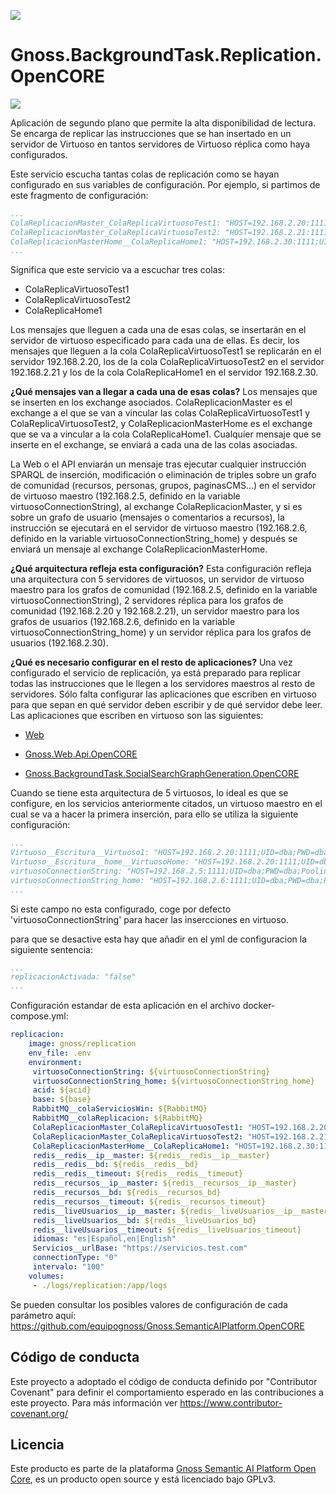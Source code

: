 ![](https://content.gnoss.ws/imagenes/proyectos/personalizacion/7e72bf14-28b9-4beb-82f8-e32a3b49d9d3/cms/logognossazulprincipal.png)

# Gnoss.BackgroundTask.Replication.OpenCORE

![](https://github.com/equipognoss/Gnoss.BackgroundTask.Replication.OpenCORE/workflows/BuildReplication/badge.svg)

Aplicación de segundo plano que permite la alta disponibilidad de lectura. Se encarga de replicar las instrucciones que se han insertado en un servidor de Virtuoso en tantos servidores de Virtuoso réplica como haya configurados.

Este servicio escucha tantas colas de replicación como se hayan configurado en sus variables de configuración. Por ejemplo, si partimos de este fragmento de configuración: 

```yml
...
ColaReplicacionMaster_ColaReplicaVirtuosoTest1: "HOST=192.168.2.20:1111;UID=dba;PWD=dba;Pooling=true;Max Pool Size=10;Connection Lifetime=15000"
ColaReplicacionMaster_ColaReplicaVirtuosoTest2: "HOST=192.168.2.21:1111;UID=dba;PWD=dba;Pooling=true;Max Pool Size=10;Connection Lifetime=15000"
ColaReplicacionMasterHome__ColaReplicaHome1: "HOST=192.168.2.30:1111;UID=dba;PWD=dba;Pooling=true;Max Pool Size=10;Connection Lifetime=15000"
...
```

Significa que este servicio va a escuchar tres colas: 
* ColaReplicaVirtuosoTest1
* ColaReplicaVirtuosoTest2
* ColaReplicaHome1

Los mensajes que lleguen a cada una de esas colas, se insertarán en el servidor de virtuoso especificado para cada una de ellas. Es decir, los mensajes que lleguen a la cola ColaReplicaVirtuosoTest1 se replicarán en el servidor 192.168.2.20, los de la cola ColaReplicaVirtuosoTest2 en el servidor 192.168.2.21 y los de la cola ColaReplicaHome1 en el servidor 192.168.2.30. 

**¿Qué mensajes van a llegar a cada una de esas colas?** Los mensajes que se inserten en los exchange asociados. ColaReplicacionMaster es el exchange a el que se van a vincular las colas ColaReplicaVirtuosoTest1 y ColaReplicaVirtuosoTest2, y ColaReplicacionMasterHome es el exchange que se va a vincular a la cola ColaReplicaHome1. Cualquier mensaje que se inserte en el exchange, se enviará a cada una de las colas asociadas. 

La Web o el API enviarán un mensaje tras ejecutar cualquier instrucción SPARQL de inserción, modificación o eliminación de triples sobre un grafo de comunidad (recursos, personas, grupos, paginasCMS...) en el servidor de virtuoso maestro (192.168.2.5, definido en la variable virtuosoConnectionString), al exchange ColaReplicacionMaster, y si es sobre un grafo de usuario (mensajes o comentarios a recursos), la instrucción se ejecutará en el servidor de virtuoso maestro (192.168.2.6, definido en la variable virtuosoConnectionString_home) y después se enviará un mensaje al exchange ColaReplicacionMasterHome. 

**¿Qué arquitectura refleja esta configuración?** Esta configuración refleja una arquitectura con 5 servidores de virtuosos, un servidor de virtuoso maestro para los grafos de comunidad (192.168.2.5, definido en la variable virtuosoConnectionString), 2 servidores réplica para los grafos de comunidad (192.168.2.20 y 192.168.2.21), un servidor maestro para los grafos de usuarios (192.168.2.6, definido en la variable virtuosoConnectionString_home) y un servidor réplica para los grafos de usuarios (192.168.2.30). 

**¿Qué es necesario configurar en el resto de aplicaciones?** Una vez configurado el servicio de replicación, ya está preparado para replicar todas las instrucciones que le llegen a los servidores maestros al resto de servidores. Sólo falta configurar las aplicaciones que escriben en virtuoso para que sepan en qué servidor deben escribir y de qué servidor debe leer. Las aplicaciones que escriben en virtuoso son las siguientes:

* [Web](https://github.com/equipognoss/Gnoss.Web.OpenCORE)

* [Gnoss.Web.Api.OpenCORE](https://github.com/equipognoss/Gnoss.Web.Api.OpenCORE)

* [Gnoss.BackgroundTask.SocialSearchGraphGeneration.OpenCORE](https://github.com/equipognoss/Gnoss.BackgroundTask.SocialSearchGraphGeneration.OpenCORE)


Cuando se tiene esta arquitectura de 5 virtuosos, lo ideal es que se configure, en los servicios anteriormente citados, un virtuoso maestro en el cual se va a hacer la primera inserción, para ello se utiliza la siguiente configuración:
```yml
...
Virtuoso__Escritura__Virtuoso1: "HOST=192.168.2.20:1111;UID=dba;PWD=dba;Pooling=true;Max Pool Size=10;Connection Lifetime=15000"
Virtuoso__Escritura__home__VirtuosoHome: "HOST=192.168.2.20:1111;UID=dba;PWD=dba;Pooling=true;Max Pool Size=10;Connection Lifetime=15000"
virtuosoConnectionString: "HOST=192.168.2.5:1111;UID=dba;PWD=dba;Pooling=true;Max Pool Size=10;Connection Lifetime=15000"
virtuosoConnectionString_home: "HOST=192.168.2.6:1111;UID=dba;PWD=dba;Pooling=true;Max Pool Size=10;Connection Lifetime=15000"
...
```
Si este campo no esta configurado, coge por defecto 'virtuosoConnectionString' para hacer las insercciones en virtuoso.


para que se desactive esta hay que añadir en el yml de configuracion la siguiente sentencia:

```yml
...
replicacionActivada: "false"
...
```


Configuración estandar de esta aplicación en el archivo docker-compose.yml: 

```yml
replicacion:
    image: gnoss/replication
    env_file: .env
    environment:
     virtuosoConnectionString: ${virtuosoConnectionString}
     virtuosoConnectionString_home: ${virtuosoConnectionString_home}
     acid: ${acid}
     base: ${base}
     RabbitMQ__colaServiciosWin: ${RabbitMQ}
     RabbitMQ__colaReplicacion: ${RabbitMQ}
     ColaReplicacionMaster_ColaReplicaVirtuosoTest1: "HOST=192.168.2.20:1111;UID=dba;PWD=dba;Pooling=true;Max Pool Size=10;Connection Lifetime=15000"
     ColaReplicacionMaster_ColaReplicaVirtuosoTest2: "HOST=192.168.2.21:1111;UID=dba;PWD=dba;Pooling=true;Max Pool Size=10;Connection Lifetime=15000"
     ColaReplicacionMasterHome__ColaReplicaHome1: "HOST=192.168.2.30:1111;UID=dba;PWD=dba;Pooling=true;Max Pool Size=10;Connection Lifetime=15000"
     redis__redis__ip__master: ${redis__redis__ip__master}
     redis__redis__bd: ${redis__redis__bd}
     redis__redis__timeout: ${redis__redis__timeout}
     redis__recursos__ip__master: ${redis__recursos__ip__master}
     redis__recursos__bd: ${redis__recursos_bd}
     redis__recursos__timeout: ${redis__recursos_timeout}
     redis__liveUsuarios__ip__master: ${redis__liveUsuarios__ip__master}
     redis__liveUsuarios__bd: ${redis__liveUsuarios_bd}
     redis__liveUsuarios__timeout: ${redis__liveUsuarios_timeout}
     idiomas: "es|Español,en|English"
     Servicios__urlBase: "https://servicios.test.com"
     connectionType: "0"
     intervalo: "100"
    volumes:
     - ./logs/replication:/app/logs
```

Se pueden consultar los posibles valores de configuración de cada parámetro aquí: https://github.com/equipognoss/Gnoss.SemanticAIPlatform.OpenCORE

## Código de conducta
Este proyecto a adoptado el código de conducta definido por "Contributor Covenant" para definir el comportamiento esperado en las contribuciones a este proyecto. Para más información ver https://www.contributor-covenant.org/

## Licencia
Este producto es parte de la plataforma [Gnoss Semantic AI Platform Open Core](https://github.com/equipognoss/Gnoss.SemanticAIPlatform.OpenCORE), es un producto open source y está licenciado bajo GPLv3.
